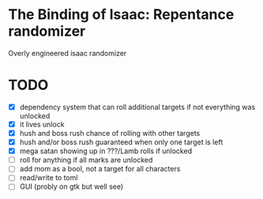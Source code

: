 # The Binding of Isaac: Repentance randomizer
Overly engineered isaac randomizer



# TODO
- [x] dependency system that can roll additional targets if not everything was unlocked
- [x] it lives unlock
- [x] hush and boss rush chance of rolling with other targets
- [x] hush and/or boss rush guaranteed when only one target is left
- [x] mega satan showing up in ???/Lamb rolls if unlocked
- [ ] roll for anything if all marks are unlocked
- [ ] add mom as a bool, not a target for all characters
- [ ] read/write to toml
- [ ] GUI (probly on gtk but well see)
